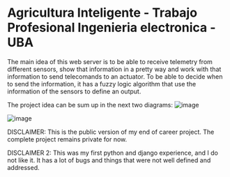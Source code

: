 # Agricultura Inteligente - Trabajo Profesional Ingenieria electronica - UBA


The main idea of this web server is to be able to receive telemetry from different sensors, show that information in a pretty way and work with that information to send telecomands to an actuator.
To be able to decide when to send the information, it has a fuzzy logic algorithm that use the information of the sensors to define an output.


The project idea can be sum up in the next two diagrams:
![image](https://github.com/geroferrari/agriculturaInteligente_webServer/assets/38739978/042809d7-48b7-46ac-9f85-c2da8a7aa980)


![image](https://github.com/geroferrari/agriculturaInteligente_webServer/assets/38739978/947a5fd5-a96c-4dd2-8211-7a5cedd358ff)

DISCLAIMER: This is the public version of my end of career project. The complete project remains private for now. 

DISCLAIMER 2: This was my first python and django experience, and I do not like it. It has a lot of bugs and things that were not well defined and addressed. 
